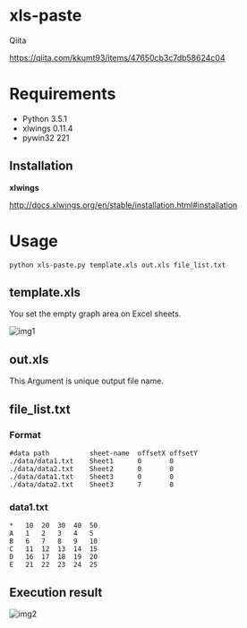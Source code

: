 # xls-paste

Qiita

https://qiita.com/kkumt93/items/47650cb3c7db58624c04

# Requirements

- Python 3.5.1
- xlwings 0.11.4
- pywin32 221

## Installation

**xlwings**

http://docs.xlwings.org/en/stable/installation.html#installation

# Usage

```
python xls-paste.py template.xls out.xls file_list.txt
```

## template.xls

You set the empty graph area on Excel sheets.

![img1](https://camo.qiitausercontent.com/3f34575e2d3730ad2f40d317e5e4101843670e98/68747470733a2f2f71696974612d696d6167652d73746f72652e73332e616d617a6f6e6177732e636f6d2f302f39373833332f30656164303364322d313334612d313934362d626165362d6439333064366534666262652e706e67)

## out.xls

This Argument is unique output file name.

## file_list.txt

### Format
```
#data path          sheet-name  offsetX offsetY
./data/data1.txt    Sheet1      0       0
./data/data2.txt    Sheet2      0       0
./data/data1.txt    Sheet3      0       0
./data/data2.txt    Sheet3      7       0
```

### data1.txt

```
*   10  20  30  40  50
A   1   2   3   4   5
B   6   7   8   9   10
C   11  12  13  14  15
D   16  17  18  19  20
E   21  22  23  24  25
```

## Execution result
![img2](https://camo.qiitausercontent.com/ac60ebac84ca2458c022ed4b4fe989f1f711df14/68747470733a2f2f71696974612d696d6167652d73746f72652e73332e616d617a6f6e6177732e636f6d2f302f39373833332f39333534336562642d326266382d626433382d633633312d3735616331323462616632322e706e67)
